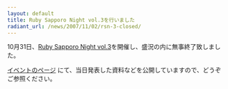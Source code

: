 ```yaml
---
layout: default
title: Ruby Sapporo Night vol.3を行いました
radiant_url: /news/2007/11/02/rsn-3-closed/
---
```

10月31日、[Ruby Sapporo Night vol.3](http://ruby-sapporo.org/news/2007/10/23/rsn-3/)を開催し、盛況の内に無事終了致しました。

[イベントのページ](http://ruby-sapporo.org/events/rsn/3/) にて、当日発表した資料などを公開していますので、どうぞご参照ください。
